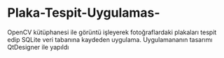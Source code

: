 # Plaka-Tespit-Uygulamas-
OpenCV kütüphanesi ile görüntü işleyerek fotoğraflardaki plakaları tespit edip SQLite veri tabanına kaydeden uygulama. Uygulamananın tasarımı QtDesigner ile yapıldı
